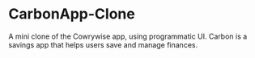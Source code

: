 # CarbonApp-Clone
A mini clone of the Cowrywise app, using programmatic UI. Carbon is a savings app that helps users save and manage finances.

